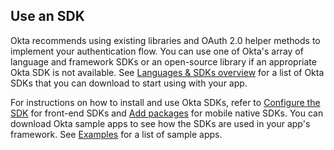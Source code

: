 ## Use an SDK

Okta recommends using existing libraries and OAuth 2.0 helper methods to implement your authentication flow. You can use one of Okta's array of language and framework SDKs or an open-source library if an appropriate Okta SDK is not available. See [Languages & SDKs overview](/code/) for a list of Okta SDKs that you can download to start using with your app.

For instructions on how to install and use Okta SDKs, refer to [Configure the SDK](/docs/guides/sign-into-spa-redirect/-/main/#configure-your-app) for front-end SDKs and [Add packages](/docs/guides/sign-into-mobile-app-redirect/-/main/#add-packages) for mobile native SDKs. You can download Okta sample apps to see how the SDKs are used in your app's framework. See [Examples](#examples) for a list of sample apps.
